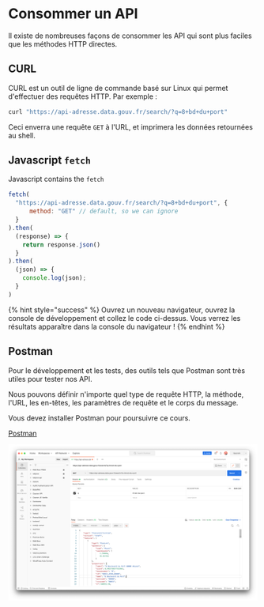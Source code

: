 # Consommer un API

Il existe de nombreuses façons de consommer les API qui sont plus faciles que les méthodes HTTP directes.

## CURL

CURL est un outil de ligne de commande basé sur Linux qui permet d'effectuer des requêtes HTTP. Par exemple :

```bash
curl "https://api-adresse.data.gouv.fr/search/?q=8+bd+du+port"
```

Ceci enverra une requête `GET` à l'URL, et imprimera les données retournées au shell.

## Javascript `fetch`

Javascript contains the `fetch`

```js
fetch(
  "https://api-adresse.data.gouv.fr/search/?q=8+bd+du+port", {
      method: "GET" // default, so we can ignore
  }
).then(
  (response) => {    
    return response.json()
  }
).then(
  (json) => {
    console.log(json);
  }
)

```
{% hint style="success" %}
Ouvrez un nouveau navigateur, ouvrez la console de développement et collez le code ci-dessus. Vous verrez les résultats apparaître dans la console du navigateur !
{% endhint %}

## Postman

Pour le développement et les tests, des outils tels que Postman sont très utiles pour tester nos API.

Nous pouvons définir n'importe quel type de requête HTTP, la méthode, l'URL, les en-têtes, les paramètres de requête et le corps du message.

Vous devez installer Postman pour poursuivre ce cours.

[Postman](https://www.postman.com)

![Postman](./postman.png)
